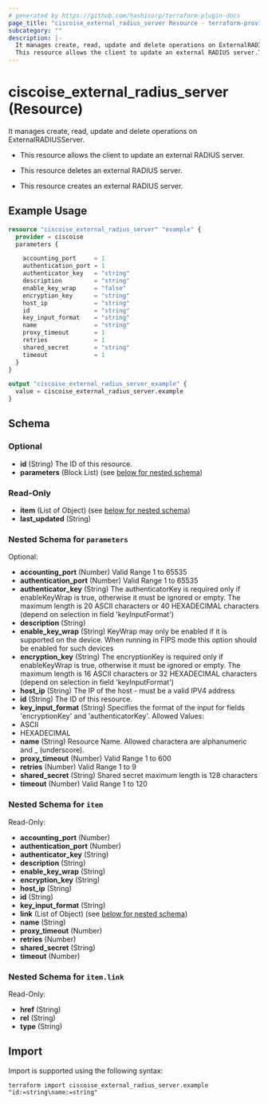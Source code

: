 ```yaml
---
# generated by https://github.com/hashicorp/terraform-plugin-docs
page_title: "ciscoise_external_radius_server Resource - terraform-provider-ciscoise"
subcategory: ""
description: |-
  It manages create, read, update and delete operations on ExternalRADIUSServer.
  This resource allows the client to update an external RADIUS server.This resource deletes an external RADIUS server.This resource creates an external RADIUS server.
---
```


# ciscoise_external_radius_server (Resource)

It manages create, read, update and delete operations on ExternalRADIUSServer.

- This resource allows the client to update an external RADIUS server.

- This resource deletes an external RADIUS server.

- This resource creates an external RADIUS server.

## Example Usage

```terraform
resource "ciscoise_external_radius_server" "example" {
  provider = ciscoise
  parameters {

    accounting_port     = 1
    authentication_port = 1
    authenticator_key   = "string"
    description         = "string"
    enable_key_wrap     = "false"
    encryption_key      = "string"
    host_ip             = "string"
    id                  = "string"
    key_input_format    = "string"
    name                = "string"
    proxy_timeout       = 1
    retries             = 1
    shared_secret       = "string"
    timeout             = 1
  }
}

output "ciscoise_external_radius_server_example" {
  value = ciscoise_external_radius_server.example
}
```

<!-- schema generated by tfplugindocs -->
## Schema

### Optional

- **id** (String) The ID of this resource.
- **parameters** (Block List) (see [below for nested schema](#nestedblock--parameters))

### Read-Only

- **item** (List of Object) (see [below for nested schema](#nestedatt--item))
- **last_updated** (String)

<a id="nestedblock--parameters"></a>
### Nested Schema for `parameters`

Optional:

- **accounting_port** (Number) Valid Range 1 to 65535
- **authentication_port** (Number) Valid Range 1 to 65535
- **authenticator_key** (String) The authenticatorKey is required only if enableKeyWrap is true, otherwise it must be ignored or empty.
The maximum length is 20 ASCII characters or 40 HEXADECIMAL characters (depend on selection in field 'keyInputFormat')
- **description** (String)
- **enable_key_wrap** (String) KeyWrap may only be enabled if it is supported on the device.
When running in FIPS mode this option should be enabled for such devices
- **encryption_key** (String) The encryptionKey is required only if enableKeyWrap is true, otherwise it must be ignored or empty.
The maximum length is 16 ASCII characters or 32 HEXADECIMAL characters (depend on selection in field 'keyInputFormat')
- **host_ip** (String) The IP of the host - must be a valid IPV4 address
- **id** (String) The ID of this resource.
- **key_input_format** (String) Specifies the format of the input for fields 'encryptionKey' and 'authenticatorKey'.
Allowed Values:
- ASCII
- HEXADECIMAL
- **name** (String) Resource Name. Allowed charactera are alphanumeric and _ (underscore).
- **proxy_timeout** (Number) Valid Range 1 to 600
- **retries** (Number) Valid Range 1 to 9
- **shared_secret** (String) Shared secret maximum length is 128 characters
- **timeout** (Number) Valid Range 1 to 120


<a id="nestedatt--item"></a>
### Nested Schema for `item`

Read-Only:

- **accounting_port** (Number)
- **authentication_port** (Number)
- **authenticator_key** (String)
- **description** (String)
- **enable_key_wrap** (String)
- **encryption_key** (String)
- **host_ip** (String)
- **id** (String)
- **key_input_format** (String)
- **link** (List of Object) (see [below for nested schema](#nestedobjatt--item--link))
- **name** (String)
- **proxy_timeout** (Number)
- **retries** (Number)
- **shared_secret** (String)
- **timeout** (Number)

<a id="nestedobjatt--item--link"></a>
### Nested Schema for `item.link`

Read-Only:

- **href** (String)
- **rel** (String)
- **type** (String)

## Import

Import is supported using the following syntax:

```shell
terraform import ciscoise_external_radius_server.example "id:=string\name:=string"
```
